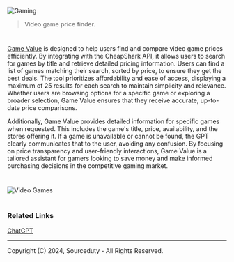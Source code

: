 ![Gaming](https://github.com/user-attachments/assets/2aa89462-dadf-470e-afc7-bfe4c553838f)

> Video game price finder.
#

[Game Value](https://chatgpt.com/g/g-lR3BxufXF-game-value) is designed to help users find and compare video game prices efficiently. By integrating with the CheapShark API, it allows users to search for games by title and retrieve detailed pricing information. Users can find a list of games matching their search, sorted by price, to ensure they get the best deals. The tool prioritizes affordability and ease of access, displaying a maximum of 25 results for each search to maintain simplicity and relevance. Whether users are browsing options for a specific game or exploring a broader selection, Game Value ensures that they receive accurate, up-to-date price comparisons.

Additionally, Game Value provides detailed information for specific games when requested. This includes the game's title, price, availability, and the stores offering it. If a game is unavailable or cannot be found, the GPT clearly communicates that to the user, avoiding any confusion. By focusing on price transparency and user-friendly interactions, Game Value is a tailored assistant for gamers looking to save money and make informed purchasing decisions in the competitive gaming market.

#
![Video Games](https://github.com/user-attachments/assets/f1119db3-c2e8-40c5-94e7-961368b1d06c)

#
### Related Links

[ChatGPT](https://github.com/sourceduty/ChatGPT)

***
Copyright (C) 2024, Sourceduty - All Rights Reserved.
